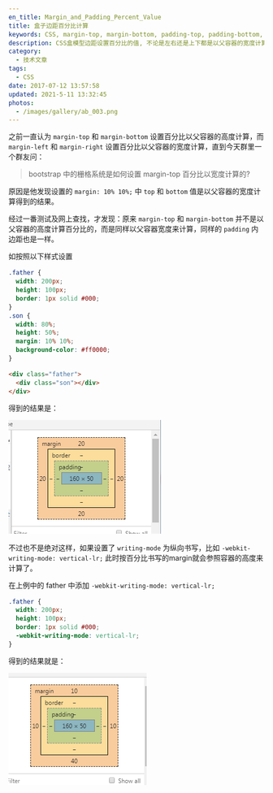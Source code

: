 ```yaml
---
en_title: Margin_and_Padding_Percent_Value
title: 盒子边距百分比计算
keywords: CSS, margin-top, margin-bottom, padding-top, padding-bottom, 边距百分比
description: CSS盒模型边距设置百分比的值, 不论是左右还是上下都是以父容器的宽度计算的，要记住上下边距（padding-top/padding-bottom/margin-top/margin-bottom）并不是以父容器的高度为基础计算的。
category:
  - 技术文章
tags:
  - CSS
date: 2017-07-12 13:57:58
updated: 2021-5-11 13:32:45
photos:
  - /images/gallery/ab_003.png
---
```


之前一直认为 `margin-top` 和 `margin-bottom` 设置百分比以父容器的高度计算，而 `margin-left` 和 `margin-right` 设置百分比以父容器的宽度计算，直到今天群里一个群友问：

> bootstrap 中的栅格系统是如何设置 margin-top 百分比以宽度计算的?

原因是他发现设置的 `margin: 10% 10%;` 中 `top` 和 `bottom` 值是以父容器的宽度计算得到的结果。

经过一番测试及网上查找，才发现：原来 `margin-top` 和 `margin-bottom` 并不是以父容器的高度计算百分比的，而是同样以父容器宽度来计算，同样的 `padding` 内边距也是一样。

如按照以下样式设置

```css
.father {
  width: 200px;
  height: 100px;
  border: 1px solid #000;
}
.son {
  width: 80%;
  height: 50%;
  margin: 10% 10%;
  background-color: #ff0000;
}
```

```html
<div class="father">
  <div class="son"></div>
</div>
```

得到的结果是：

![margind6856.png](/images/posts/margind6856.png)

不过也不是绝对这样，如果设置了 `writing-mode` 为纵向书写，比如 `-webkit-writing-mode: vertical-lr;` 此时按百分比书写的margin就会参照容器的高度来计算了。

在上例中的 father 中添加 `-webkit-writing-mode: vertical-lr;`

```css
.father {
  width: 200px;
  height: 100px;
  border: 1px solid #000;
  -webkit-writing-mode: vertical-lr;
}
```

得到的结果就是：

![margin28db32.png](/images/posts/margin28db32.png)
